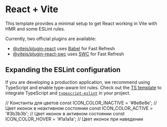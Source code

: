 # React + Vite

This template provides a minimal setup to get React working in Vite with HMR and some ESLint rules.

Currently, two official plugins are available:

- [@vitejs/plugin-react](https://github.com/vitejs/vite-plugin-react/blob/main/packages/plugin-react/README.md) uses [Babel](https://babeljs.io/) for Fast Refresh
- [@vitejs/plugin-react-swc](https://github.com/vitejs/vite-plugin-react-swc) uses [SWC](https://swc.rs/) for Fast Refresh

## Expanding the ESLint configuration

If you are developing a production application, we recommend using TypeScript and enable type-aware lint rules. Check out the [TS template](https://github.com/vitejs/vite/tree/main/packages/create-vite/template-react-ts) to integrate TypeScript and [`typescript-eslint`](https://typescript-eslint.io) in your project.

// Константы для цветов
  const ICON_COLOR_INACTIVE = '#8e8e8e'; // Цвет иконок в неактивном состоянии
  const ICON_COLOR_ACTIVE = '#3b3b3b';   // Цвет иконок в активном состоянии
  const ICON_COLOR_HOVER = '#1a1a1a';    // Цвет иконок при наведении